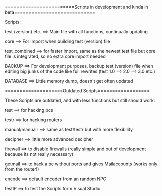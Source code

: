 ========================Scripts in development and kinda in beta============================


Scripts:

test (version) etc. ==> Main file with all functions, continually updating

core ==> For import when building test (version) file

test_combined ==> for faster import, same as the newest test file but core file is integrated, so no extra core import needed


BACKUP ==> For development purposes, backup test (version) file when editing big junks of the code like full rewrites (test 1.0 ==> 2.0 ==> 3.0 etc.)

DATABASE ==> Little memory dump, doesn't get often updated

====================Outdated Scripts==================

These Scripts are outdated, and with less functions but still should work:



test ==> for hacking pcs

testr ==> for hacking  routers

manual/manualr ==> same as test/testr but with more flexibility

decipher ==> little more advanced decipher

firewall ==> to  disable firewalls (really simple and out of development because 
its not really necessary)

getmail ==> to hack a pc without ports and gives Mailaccounts (works only from the 
router!)

encode ==> default encoder from an random NPC

testIP ==> to test the Scripts form Visual  Studio


